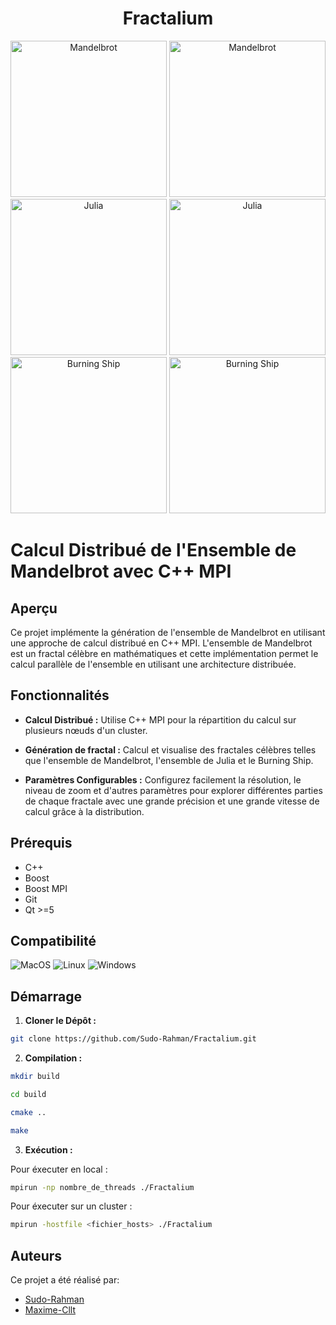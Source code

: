 <h1 align="center">Fractalium</h1>

<p align="center">
  <img width="250px" height="250px" src="https://github.com/Sudo-Rahman/Fractalium/blob/main/documentation/image/mandelbrot1.png" alt="Mandelbrot" />
  <img width="250px" height="250px" src="https://github.com/Sudo-Rahman/Fractalium/blob/main/documentation/image/mandelbrot2.png" alt="Mandelbrot" />
  <img width="250px" height="250px" src="https://github.com/Sudo-Rahman/Fractalium/blob/main/documentation/image/julia1.png" alt="Julia" />
  <img width="250px" height="250px" src="https://github.com/Sudo-Rahman/Fractalium/blob/main/documentation/image/julia2.png" alt="Julia" />
  <img width="250px" height="250px" src="https://github.com/Sudo-Rahman/Fractalium/blob/main/documentation/image/bs1.png" alt="Burning Ship" />
  <img width="250px" height="250px" src="https://github.com/Sudo-Rahman/Fractalium/blob/main/documentation/image/bs2.png" alt="Burning Ship" />
</p>

# Calcul Distribué de l'Ensemble de Mandelbrot avec C++ MPI

## Aperçu

Ce projet implémente la génération de l'ensemble de Mandelbrot en utilisant
une approche de calcul distribué en C++ MPI. L'ensemble de Mandelbrot est un
fractal célèbre en mathématiques et cette implémentation permet le calcul parallèle de l'ensemble en utilisant une
architecture distribuée.

## Fonctionnalités

- **Calcul Distribué :** Utilise C++ MPI pour la répartition du calcul sur plusieurs nœuds d'un cluster.

- **Génération de fractal :** Calcul et visualise des fractales célèbres telles que l'ensemble de Mandelbrot,
  l'ensemble de Julia et le Burning Ship.

- **Paramètres Configurables :** Configurez facilement la résolution, le niveau de zoom et d'autres paramètres pour
  explorer différentes parties de chaque fractale avec une grande précision et une grande vitesse de calcul grâce à la
  distribution.

## Prérequis

- C++
- Boost
- Boost MPI
- Git
- Qt >=5

## Compatibilité

<img src="https://img.shields.io/badge/OS-MacOS-informational?style=flat&logo=apple&logoColor=white&color=2bbc8a" alt="MacOS" />
<img src="https://img.shields.io/badge/OS-Linux-informational?style=flat&logo=linux&logoColor=white&color=2bbc8a" alt="Linux" />
<img src="https://img.shields.io/badge/OS-Windows-informational?style=flat&logo=windows&logoColor=white&color=2bbc8a" alt="Windows" />

## Démarrage

1. **Cloner le Dépôt :**

```bash
git clone https://github.com/Sudo-Rahman/Fractalium.git
```

2. **Compilation :**

```bash
mkdir build
```

```bash
cd build
```

```bash
cmake ..
```

```bash
make
```

3. **Exécution :**

Pour éxecuter en local :

```bash
mpirun -np nombre_de_threads ./Fractalium
```

Pour éxecuter sur un cluster :

```bash
mpirun -hostfile <fichier_hosts> ./Fractalium
```

## Auteurs

Ce projet a été réalisé par:

- [Sudo-Rahman](https://github.com/Sudo-Rahman)
- [Maxime-Cllt](https://github.com/Maxime-Cllt)


